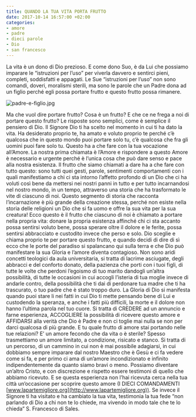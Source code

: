 ```yaml
---
title: QUANDO LA TUA VITA PORTA FRUTTO
date: 2017-10-14 16:57:00 +02:00
categories:
- amore
- padre
- dieci parole
- Dio
- san francesco
---
```


La vita è un dono di Dio prezioso. E come dono Suo, è da Lui che possiamo imparare le “istruzioni per l’uso” per viverla davvero e sentirci pieni, completi, soddisfatti e appagati. Le Sue “istruzioni per l’uso” non sono comandi, doveri, moralismi sterili, ma sono le parole che un Padre dona ad un figlio perché egli possa portare frutto e questo frutto possa rimanere.

![padre-e-figlio.jpg](/uploads/padre-e-figlio.jpg)

Ma che vuol dire portare frutto? Cosa è un frutto? E che ce ne frega a noi di portare questo frutto?
Le risposte sono semplici, come è semplice il pensiero di Dio.
Il Signore Dio ti ha scelto nel momento in cui ti ha dato la vita. Ha desiderato proprio te, ha amato e voluto proprio te perché c’è qualcosa che in questo mondo puoi portare solo tu, c’è qualcosa che fra gli uomini puoi fare solo tu. Questo ha a che fare con la tua vocazione all’Amore. La nostra prima chiamata è l’Amore e rispondere a questo Amore è necessario e urgente perché è l’unica cosa che può dare senso e pace alla nostra esistenza. Il frutto che siamo chiamati a dare ha a che fare con tutto questo: sono tutti quei gesti, parole, sentimenti comportamenti con i quali manifestiamo a chi ci sta intorno l’affetto profondo di un Dio che ci ha voluti così bene da mettersi nei nostri panni in tutto e per tutto incarnandosi nel nostro mondo, in un tempo, attraverso una storia che ha trasformato le vite di ciascuno di noi. Questo segmento di storia che racconta l’incarnazione è più grande della creazione stessa, perché non esiste nella storia delle religioni un Dio che si fa uomo e offre la sua vita per la sua creatura! Ecco questo è il frutto che ciascuno di noi è chiamato a portare nella propria vita: donare la propria esistenza affinché chi ci sta accanto possa sentirsi voluto bene, possa sperare oltre il dolore e le ferite, possa sentirsi abbracciato e custodito invece che perso e solo. Dio sceglie e chiama proprio te per portare questo frutto, e quando decidi di dire di sì ecco che le porte del paradiso si spalancano qui sulla terra e che Dio può manifestare la sua Gloria e l’amore diventa contagioso. Non sono aridi concetti teologici da aula universitaria, si tratta di lacrime asciugate, degli abbracci e del conforto donato, della pazienza che porti con i tuoi figli, di tutte le volte che perdoni l’egoismo di tuo marito dandogli un’altra possibilità, di tutte le occasioni in cui accogli l’isteria di tua moglie invece di andarle contro, della possibilità che ti dai di perdonare tua madre che ti ha trascurato, o tuo padre che è stato troppo duro. La Gloria di Dio si manifesta quando puoi stare li nei fatti in cui Dio ti mette pensando bene di Lui e custodendo la speranza, e anche i fatti più difficili, la morte e il dolore non hanno l’ultima parola nel tuo cuore. Si tratta di CREDERE ad un annuncio e farne esperienza, ACCOGLIERE la possibilità di ricevere questo amore e AFFIDARSI alla verità che Dio è Padre e non ci toglie mai nulla se non per darci qualcosa di più grande.
E tu quale frutto di amore stai portando nelle tue relazioni? E’ un amore fecondo che da vita o è sterile? Spesso trasmettiamo un amore limitato, a condizione, risicato e stanco. Si tratta di un percorso, di un cammino in cui non è mai possibile adagiarsi, in cui dobbiamo sempre imparare dal nostro Maestro che è Gesù e ci fa vedere come si fa, e per primo ci ama di un’amore incondizionato e infinito indipendentemente da quanto siamo bravi o meno. Possiamo diventare un’altro Cristo, e con discrezione e rispetto essere testimoni di quello che abbiamo ricevuto. E se questa esperienza non l’hai ricevuta cerca nella tua città un’occasione per scoprire questo amore (I DIECI COMANDAMENTI [www.lapartemigliore.org](http://www.lapartemigliore.org)). Se invece il Signore ti ha visitato e ha cambiato la tua vita, testimonia la tua fede “non parlando di Dio a chi non te lo chiede, ma vivendo in modo tale che te lo chieda” S. Francesco di Sales.